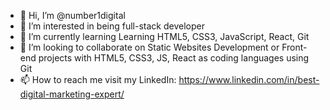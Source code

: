 - 👋 Hi, I’m @number1digital
- 👀 I’m interested in being full-stack developer
- 🌱 I’m currently learning Learning HTML5, CSS3, JavaScript, React, Git
- 💞️ I’m looking to collaborate on Static Websites Development or Front-end projects with HTML5, CSS3, JS, React as coding languages using Git
- 📫 How to reach me visit my LinkedIn: https://www.linkedin.com/in/best-digital-marketing-expert/

<!---
number1digital/number1digital is a ✨ special ✨ repository because its `README.md` (this file) appears on your GitHub profile.
You can click the Preview link to take a look at your changes.
--->
